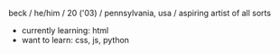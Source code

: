 beck / he/him / 20 ('03) / pennsylvania, usa / aspiring artist of all sorts

- currently learning: html
- want to learn: css, js, python

<!---
beckettschneider/beckettschneider is a ✨ special ✨ repository because its `README.md` (this file) appears on your GitHub profile.
You can click the Preview link to take a look at your changes.
--->

